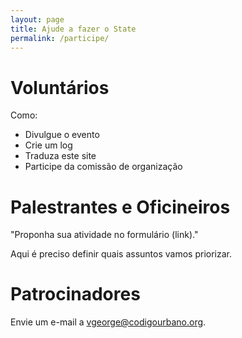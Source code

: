 ```yaml
---
layout: page
title: Ajude a fazer o State
permalink: /participe/
---
```


# Voluntários

Como:

* Divulgue o evento
* Crie um log
* Traduza este site
* Participe da comissão de organização

# Palestrantes e Oficineiros

"Proponha sua atividade no formulário (link)."

Aqui é preciso definir quais assuntos vamos priorizar.

# Patrocinadores

Envie um e-mail a vgeorge@codigourbano.org.
